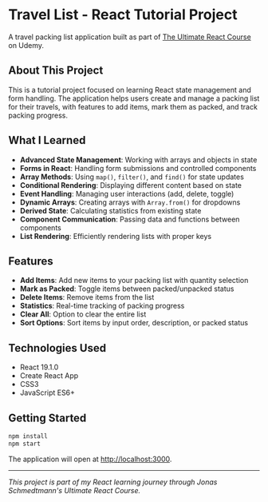 # Travel List - React Tutorial Project

A travel packing list application built as part of [The Ultimate React Course](https://www.udemy.com/course/the-ultimate-react-course/) on Udemy.

## About This Project

This is a tutorial project focused on learning React state management and form handling. The application helps users create and manage a packing list for their travels, with features to add items, mark them as packed, and track packing progress.

## What I Learned

- **Advanced State Management**: Working with arrays and objects in state
- **Forms in React**: Handling form submissions and controlled components
- **Array Methods**: Using `map()`, `filter()`, and `find()` for state updates
- **Conditional Rendering**: Displaying different content based on state
- **Event Handling**: Managing user interactions (add, delete, toggle)
- **Dynamic Arrays**: Creating arrays with `Array.from()` for dropdowns
- **Derived State**: Calculating statistics from existing state
- **Component Communication**: Passing data and functions between components
- **List Rendering**: Efficiently rendering lists with proper keys

## Features

- **Add Items**: Add new items to your packing list with quantity selection
- **Mark as Packed**: Toggle items between packed/unpacked status
- **Delete Items**: Remove items from the list
- **Statistics**: Real-time tracking of packing progress
- **Clear All**: Option to clear the entire list
- **Sort Options**: Sort items by input order, description, or packed status

## Technologies Used

- React 19.1.0
- Create React App
- CSS3
- JavaScript ES6+

## Getting Started

```bash
npm install
npm start
```

The application will open at [http://localhost:3000](http://localhost:3000).

---

_This project is part of my React learning journey through Jonas Schmedtmann's Ultimate React Course._
